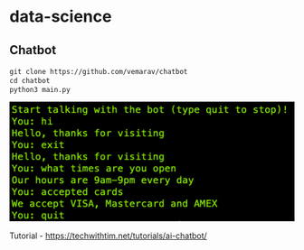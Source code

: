 # data-science

## Chatbot

```
git clone https://github.com/vemarav/chatbot
cd chatbot
python3 main.py
```

![chatbot](/chatbot/chatbot.png)

Tutorial - https://techwithtim.net/tutorials/ai-chatbot/
